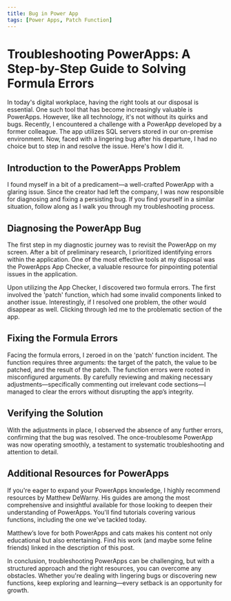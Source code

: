 ```yaml
---
title: Bug in Power App
tags: [Power Apps, Patch Function]
---
```


# Troubleshooting PowerApps: A Step-by-Step Guide to Solving Formula Errors

In today's digital workplace, having the right tools at our disposal is essential. One such tool that has become increasingly valuable is PowerApps. However, like all technology, it's not without its quirks and bugs. Recently, I encountered a challenge with a PowerApp developed by a former colleague. The app utilizes SQL servers stored in our on-premise environment. Now, faced with a lingering bug after his departure, I had no choice but to step in and resolve the issue. Here's how I did it.

## Introduction to the PowerApps Problem

I found myself in a bit of a predicament—a well-crafted PowerApp with a glaring issue. Since the creator had left the company, I was now responsible for diagnosing and fixing a persisting bug. If you find yourself in a similar situation, follow along as I walk you through my troubleshooting process.

<!-- truncate -->

## Diagnosing the PowerApp Bug

The first step in my diagnostic journey was to revisit the PowerApp on my screen. After a bit of preliminary research, I prioritized identifying errors within the application. One of the most effective tools at my disposal was the PowerApps App Checker, a valuable resource for pinpointing potential issues in the application.

Upon utilizing the App Checker, I discovered two formula errors. The first involved the 'patch' function, which had some invalid components linked to another issue. Interestingly, if I resolved one problem, the other would disappear as well. Clicking through led me to the problematic section of the app.

## Fixing the Formula Errors

Facing the formula errors, I zeroed in on the 'patch' function incident. The function requires three arguments: the target of the patch, the value to be patched, and the result of the patch. The function errors were rooted in misconfigured arguments. By carefully reviewing and making necessary adjustments—specifically commenting out irrelevant code sections—I managed to clear the errors without disrupting the app’s integrity.

## Verifying the Solution

With the adjustments in place, I observed the absence of any further errors, confirming that the bug was resolved. The once-troublesome PowerApp was now operating smoothly, a testament to systematic troubleshooting and attention to detail.

## Additional Resources for PowerApps

If you're eager to expand your PowerApps knowledge, I highly recommend resources by Matthew DeWarny. His guides are among the most comprehensive and insightful available for those looking to deepen their understanding of PowerApps. You'll find tutorials covering various functions, including the one we've tackled today.

Matthew’s love for both PowerApps and cats makes his content not only educational but also entertaining. Find his work (and maybe some feline friends) linked in the description of this post.

In conclusion, troubleshooting PowerApps can be challenging, but with a structured approach and the right resources, you can overcome any obstacles. Whether you're dealing with lingering bugs or discovering new functions, keep exploring and learning—every setback is an opportunity for growth.
